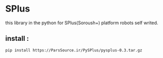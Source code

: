 # SPlus
this library in the python for SPlus(Soroush+) platform robots self writed.


## install :

```bash
pip install https://ParsSource.ir/PySPlus/pysplus-0.3.tar.gz
```
